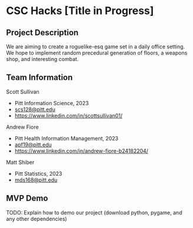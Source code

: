 # CSC Hacks [Title in Progress]

## Project Description
We are aiming to create a roguelike-esq game set in a daily office setting. We hope to implement random precedural generation of floors, a weapons shop, and interesting combat.

## Team Information
Scott Sullivan
* Pitt Information Science, 2023
* scs128@pitt.edu
* https://www.linkedin.com/in/scottsullivan01/

Andrew Fiore
* Pitt Health Information Management, 2023
* apf19@pitt.edu
* https://www.linkedin.com/in/andrew-fiore-b24182204/

Matt Shiber
* Pitt Statistics, 2023
* mds168@pitt.edu

## MVP Demo

TODO: Explain how to demo our project (download python, pygame, and any other dependencies)